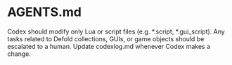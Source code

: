 # AGENTS.md
Codex should modify only Lua or script files (e.g. *.script, *.gui_script).
Any tasks related to Defold collections, GUIs, or game objects should be escalated to a human.
Update codexlog.md whenever Codex makes a change.
